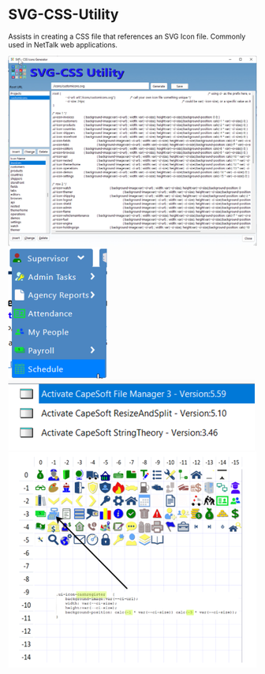 # SVG-CSS-Utility
Assists in creating a CSS file that references an SVG Icon file.  Commonly used in NetTalk web applications.

<img src="https://github.com/donridley1972/SVG-CSS-Utility/blob/main/ScreenHunter%2008%20(01).png" width=900/>

<img src="https://github.com/donridley1972/SVG-CSS-Utility/blob/main/ScreenHunter%2009.png" width=200/>

<img src="https://github.com/donridley1972/SVG-CSS-Utility/blob/main/ScreenHunter%2010.png" width=500/>

<img src="https://github.com/donridley1972/SVG-CSS-Utility/blob/main/SVGGrid.png" width=900/>
